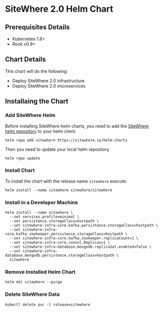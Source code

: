 # SiteWhere 2.0 Helm Chart

## Prerequisites Details

* Kubernetes 1.8+
* Rook v0.9+

## Chart Details

This chart will do the following:

* Deploy SiteWhere 2.0 infrastructure
* Deploy SiteWhere 2.0 microservices

## Installaing the Chart

### Add SiteWhere Helm

Before installing SiteWhere helm charts, you need to add the [SiteWhere helm repository](https://sitewhere.io/helm-charts) to your helm client.

```console
helm repo add sitewhere https://sitewhere.io/helm-charts
```

Then you need to update your local helm repository

```console
helm repo update
```

### Install Chart

To install the chart with the release name `sitewhere` execute:

```console
helm install --name sitewhere sitewhere/sitewhere
```

### Install in a Developer Machine

```console
helm install --name sitewhere \
  --set services.profile=minimal \
  --set persistence.storageClass=hostpath \
  --set sitewhere-infra-core.kafka.persistence.storageClass=hostpath \
  --set sitewhere-infra-core.kafka.zookeeper.persistence.storageClass=hostpath \
  --set sitewhere-infra-core.kafka.zookeeper.replicaCount=1 \
  --set sitewhere-infra-core.consul.Replicas=1 \
  --set sitewhere-infra-database.mongodb.replicaSet.enabled=false \
  --set sitewhere-infra-database.mongodb.persistence.storageClass=hostpath \
  sitewhere
```

### Remove Installed Helm Chart

```console
helm del sitewhere --purge
```

### Delete SiteWhere Data

```console
kubectl delete pvc -l release=sitewhere
```